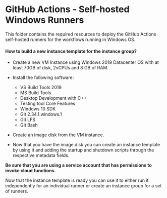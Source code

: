 <!--
    Licensed to the Apache Software Foundation (ASF) under one
    or more contributor license agreements.  See the NOTICE file
    distributed with this work for additional information
    regarding copyright ownership.  The ASF licenses this file
    to you under the Apache License, Version 2.0 (the
    "License"); you may not use this file except in compliance
    with the License.  You may obtain a copy of the License at

      http://www.apache.org/licenses/LICENSE-2.0

    Unless required by applicable law or agreed to in writing, software
    distributed under the License is distributed on an "AS IS" BASIS,
    WITHOUT WARRANTIES OR CONDITIONS OF ANY KIND, either express or implied.
    See the License for the specific language governing permissions and
    limitations under the License.
-->

# GitHub Actions - Self-hosted Windows Runners

This folder contains the required resources to deploy the GitHub Actions self-hosted runners for the workflows running in Windows OS.

#### How to build a new instance template for the instance group?

* Create a new VM Instance using Windows 2019 Datacenter OS with at least 70GB of disk, 2vCPUs and 8 GB of RAM.

* Install the following software:
  * VS Build Tools 2019
  * MS Build Tools
  * Desktop Development with C++
  * Testing tool Core Features
  * Windows 10 SDK
  * Git 2.34.1.windows.1
  * Git LFS
  * Git Bash

* Create an image disk from the VM instance.

* Now that you have the image disk you can create an instance template by using it and adding the startup and shutdown scripts through the respective metadata fields.

**Be sure that you are using a service account that has permissions to invoke cloud functions.**

Now that the instance template is ready you can use it to either run it independently for an individual runner or create an instance group for a set of runners.